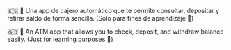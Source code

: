 🇪🇸 
  🏦 Una app de cajero automático que te permite consultar, depositar y retirar saldo de forma sencilla. (Solo para fines de aprendizaje 🙂)

🇬🇧 
  🏦 An ATM app that allows you to check, deposit, and withdraw balance easily. (Just for learning purposes 🙂)
